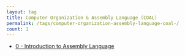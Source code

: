```yaml
---
layout: tag
title: Computer Organization & Assembly Language (COAL)
permalink: /tags/computer-organization-assembly-language-coal-/
count: 1
---
```


- [0 - Introduction to Assembly Language](https://tis-starlight.github.io/posts/intro-to-asm/)
